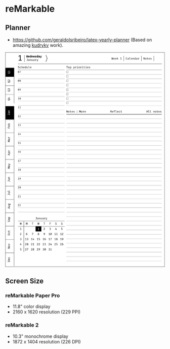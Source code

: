 # reMarkable

## Planner

* https://github.com/geraldolsribeiro/latex-yearly-planner (Based on amazing [kudrykv](https://github.com/kudrykv/) work).

<img width="532" src="https://github.com/geraldolsribeiro/latex-yearly-planner/blob/main/examples/pictures/rm3.mos.default.dailycal.planner/05_day.png" />

## Screen Size

### reMarkable Paper Pro

* 11.8" color display
* 2160 x 1620 resolution (229 PPI)

### reMarkable 2

* 10.3" monochrome display
* 1872 x 1404 resolution (226 DPI)
